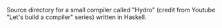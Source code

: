 Source directory for a small compiler called "Hydro" (credit from Youtube "Let's build a compiler" series) written in Haskell.
